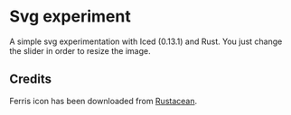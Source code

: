 # Svg experiment

A simple svg experimentation with Iced (0.13.1) and Rust.
You just change the slider in order to resize the image.

## Credits

Ferris icon has been downloaded from [Rustacean](https://rustacean.net/).
